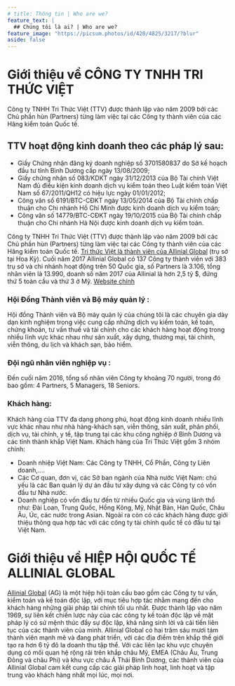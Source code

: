 ```yaml
---
# title: Thông tin | Who are we?
feature_text: |
  ## Chúng tôi là ai? | Who are we?
feature_image: "https://picsum.photos/id/420/4825/3217/?blur"
aside: false
---
```


# Giới thiệu về CÔNG TY TNHH TRI THỨC VIỆT

Công ty TNHH Tri Thức Việt (TTV) được thành lập vào năm 2009 bởi các Chủ phần hùn (Partners) từng làm việc tại các Công ty thành viên của các Hãng kiểm toán Quốc tế.

## TTV hoạt động kinh doanh theo các pháp lý sau:

* Giấy Chứng nhận đăng ký doanh nghiệp số 3701580837 do Sở kế hoạch đầu tư tỉnh Bình Dương cấp ngày 13/08/2009;
* Giấy chứng nhận số 083/KDKT ngày 31/12/2013 của Bộ Tài chính Việt Nam đủ điều kiện kinh doanh dịch vụ kiểm toán theo Luật kiểm toán Việt Nam số 67/2011/QH12 có hiệu lực ngày 01/01/2012;
* Công văn số 6191/BTC-CĐKT ngày 13/05/2014 của Bộ Tài chính chấp thuận cho Chi nhánh Hồ Chí Minh được kinh doanh dịch vụ kiểm toán;
* Công văn số 14779/BTC-CĐKT ngày 19/10/2015 của Bộ Tài chính chấp thuận cho Chi nhánh Hà Nội được kinh doanh dịch vụ kiểm toán.

Công ty TNHH Tri Thức Việt (TTV) được thành lập vào năm 2009 bởi các Chủ phần hùn (Partners) từng làm việc tại các Công ty thành viên của các Hãng kiểm toán Quốc tế.
[Tri thức Việt là thành viên của Allinial Global](https://allinialglobal.com/firm/tri-thuc-viet-company-limited-ttv/) (trụ sở tại Hoa Kỳ). Cuối năm 2017 Allinial Global có 137 Công ty thành viên với 383 trụ sở và chi nhánh hoạt động trên 50 Quốc gia, số Partners là 3.106, tổng nhân viên là 13.990, doanh số năm 2017 của Allinial là hơn 2,5 tỷ $, đứng thứ 5 toàn cầu và thứ 3 ở Mỹ. [Website chính](https://www.allinialglobal.com)

### Hội Đồng Thành viên và Bộ máy quản lý :
Hội đồng Thành viên và Bộ máy quản lý của chúng tôi là các chuyên gia dày dạn kinh nghiệm trong việc cung cấp những dịch vụ kiểm toán, kế toán, chứng khoán, tư vấn thuế và tài chính cho các khách hàng hoạt động trong nhiều lĩnh vực khác nhau như sản xuất, xây dựng, thương mại, tài chính, viễn thông, du lịch và khách sạn, bảo hiểm.

### Đội ngũ nhân viên nghiệp vụ : 
Đến cuối năm 2016, tổng số nhân viên Công ty khoảng 70 người, trong đó bao gồm: 4 Partners, 5 Managers, 18 Seniors.

### Khách hàng:
Khách hàng của TTV đa dạng phong phú, hoạt động kinh doanh nhiều lĩnh vực khác nhau như nhà hàng-khách sạn, viễn thông, sản xuất, phân phối,  dịch vụ, tài chính, y tế, tập trung tại các khu công nghiệp ở Bình Dương và các tỉnh thành khắp Việt Nam.
Khách hàng của Tri Thức Việt gồm 3 nhóm chính:
* Doanh nhiệp Việt Nam: Các Công ty TNHH, Cổ Phần, Công ty Liên doanh,….
* Các Cơ quan, đơn vị, các Sở ban ngành của Nhà nước Việt Nam: chủ yếu là các Ban quản lý dự án đầu tư xây dựng và các Công ty có vốn đầu tư Nhà nước.
* Doanh nghiệp có vốn đầu tư đến từ nhiều Quốc gia và vùng lãnh thổ như: Đài Loan, Trung Quốc, Hồng Kông, Mỹ, Nhật Bản, Hàn Quốc, Châu Âu, Úc, các nước trong Asian. Ngoài ra còn có các khách hàng được giới thiệu thông qua hợp tác với các công ty tài chính quốc tế có đầu tư tại Việt Nam.
 
# Giới thiệu về HIỆP HỘI QUỐC TẾ ALLINIAL GLOBAL

[Allinial Global](https://allinialglobal.com/about/) (AG) là một hiệp hội toàn cầu bao gồm các Công ty tư vấn, kiểm toán và kế toán độc lập, với mục tiêu hợp tác nhằm mang đến cho khách hàng những giải pháp tài chính tối ưu nhất.
Được thành lập vào năm 1969, sự liên kết chiến lược này của các công ty kế toán độc lập về mặt pháp lý có sứ mệnh thúc đẩy sự độc lập, khả năng sinh lời và cải tiến liên tục của các thành viên của mình. Allinial Global có hai trăm sáu mươi tám thành viên mạnh mẽ và đang phát triển, với các địa điểm trên khắp thế giới tạo ra hơn 6 tỷ đô la doanh thu tập thể. Với các liên lạc khu vực chuyên dụng có mối quan hệ rộng rãi trên khắp châu Mỹ, EMEA (Châu Âu, Trung Đông và châu Phi) và khu vực châu Á Thái Bình Dương, các thành viên của Allinial Global cam kết cung cấp các giải pháp linh hoạt, linh hoạt và tập trung vào khách hàng nhất mọi lúc, mọi nơi.